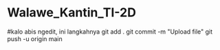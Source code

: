 # Walawe_Kantin_TI-2D

#kalo abis ngedit, ini langkahnya
git add .
git commit -m "Upload file"
git push -u origin main
